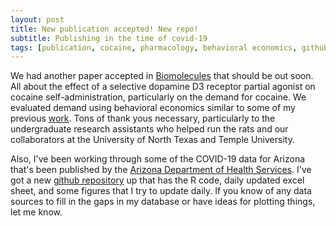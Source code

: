 ```yaml
---
layout: post
title: New publication accepted! New repo!
subtitle: Publishing in the time of covid-19
tags: [publication, cocaine, pharmacology, behavioral economics, github, repo, covid-19]
---
```


We had another paper accepted in [Biomolecules](https://www.mdpi.com/2218-273X/10/7/1076) that should be out soon. All about the effect of a selective
dopamine D3 receptor partial agonist on cocaine self-administration, particularly on the demand for cocaine. We evaluated demand using behavioral 
economics similar to some of my previous [work](https://gielpy.github.io/pubs/). Tons of thank yous necessary, particularly to the undergraduate
research assistants who helped run the rats and our collaborators at the University of North Texas and Temple University.

Also, I've been working through some of the COVID-19 data for Arizona that's been published by the [Arizona Department of Health Services](https://www.azdhs.gov/).
I've got a new [github repository](https://github.com/Gielpy/COVIDaz) up that has the R code, daily updated excel sheet, and some figures that I try to update daily.
If you know of any data sources to fill in the gaps in my database or have ideas for plotting things, let me know.